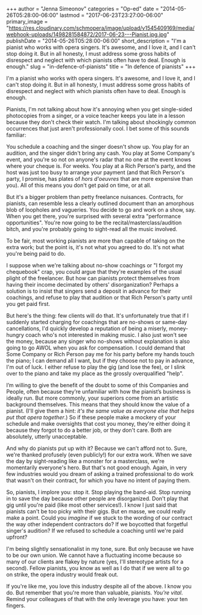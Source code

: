 +++
author = "Jenna Simeonov"
categories = "Op-ed"
date = "2014-05-26T05:28:00-06:00"
lastmod = "2017-06-23T23:27:00-06:00"
primary_image = "https://res.cloudinary.com/schmopera/image/upload/v1545409169/media/webhook-uploads/1498281584872/2017-06-23---Pianist.jpg.jpg"
publishDate = "2014-05-26T05:28:00-06:00"
short_description = "I&#039;m a pianist who works with opera singers. It&#039;s awesome, and I love it, and I can&#039;t stop doing it. But in all honesty, I must address some gross habits of disrespect and neglect with which pianists often have to deal. Enough is enough."
slug = "in-defence-of-pianists"
title = "In defence of pianists"
+++

I'm a pianist who works with opera singers. It's awesome, and I love it, and I can't stop doing it. But in all honesty, I must address some gross habits of disrespect and neglect with which pianists often have to deal. Enough is enough.

Pianists, I'm not talking about how it's annoying when you get single-sided photocopies from a singer, or a voice teacher keeps you late in a lesson because they don't check their watch. I'm talking about shockingly common occurrences that just aren't professionally cool. I bet some of this sounds familiar:

You schedule a coaching and the singer doesn't show up. You play for an audition, and the singer didn't bring any cash. You play at Some Company's event, and you're so not on anyone's radar that no one at the event knows where your cheque is. For weeks. You play at a Rich Person's party, and the host was just too busy to arrange your payment (and that Rich Person's party, I promise, has plates of _hors d'oeuvres_ that are more expensive than you). All of this means you don't get paid on time, or at all.

But it's a bigger problem than petty freelance nuisances. Contracts, for pianists, can resemble less a clearly outlined document than an amorphous blob of loopholes and vagueries. You decide to go and work on a show, say. When you get there, you're surprised with several extra "performance opportunities". You're now going to be the recital/masterclass/audition bitch, and you're probably going to sight-read all the music involved.

To be fair, most working pianists are more than capable of taking on the extra work; but the point is, it's not what you agreed to do. It's not what you're being paid to do.

I suppose when we're talking about no-show coachings or "I forgot my chequebook" crap, you could argue that they're examples of the usual plight of the freelancer. But how can pianists protect themselves from having their income decimated by others' disorganization? Perhaps a solution is to insist that singers send a deposit in advance for their coachings, and refuse to play that audition or that Rich Person's party until you get paid first. 

But here's the thing: few clients will do that. It's unfortunately true that if I suddenly started charging for coachings that are no-shows or same-day cancellations, I'd quickly develop a reputation of being a miserly, money-hungry coach who's not interested in making music. I also just won't see the money, because any singer who no-shows without explanation is also going to go AWOL when you ask for compensation. I could demand that Some Company or Rich Person pay me for his party before my hands touch the piano; I can demand all I want, but if they choose not to pay in advance, I'm out of luck. I either refuse to play the gig (and lose the fee), or I slink over to the piano and take my place as the grossly overqualified "help".

I’m willing to give the benefit of the doubt to some of this Companies and People, often because they’re unfamiliar with how the pianist’s business is ideally run. But more commonly, your superiors come from an artistic background themselves. This means that they should know the value of a pianist. (I'll give them a hint: _it's the same value as everyone else that helps put that opera together_.) So if these people make a mockery of your schedule and make oversights that cost you money, they're either doing it because they forgot to do a better job, or they don't care. Both are absolutely, utterly unacceptable.

And why do pianists put up with it? Because we can't afford not to. Sure, we're thanked profusely (even publicly!) for our extra work. When we save the day by sight-reading like a monster for a masterclass, we're momentarily everyone's hero. But that's not good enough. Again, in very few industries would you dream of asking a trained professional to do work that wasn't on their contract, for which you have no intent of paying them.

So, pianists, I implore you: stop it. Stop playing the band-aid. Stop running in to save the day because other people are disorganized. Don't play that gig until you're paid (like most other services!). I know I just said that pianists can't be too picky with their gigs. But en masse, we could really make a point. Could you _imagine_ if we stuck to the wording of our contract the way other independent contractors do? If we boycotted that forgetful singer's audition? If we refused to schedule a coaching until we're paid upfront?

I'm being slightly sensationalist in my tone, sure. But only because we have to be our own union. We cannot have a fluctuating income because so many of our clients are flakey by nature (yes, I'll stereotype artists for a second). Fellow pianists, you know as well as I do that if we were all to go on strike, the opera industry would freak out.

If you're like me, you love this industry despite all of the above. I know you do. But remember that you're more than valuable, pianists. _You're vital_. Remind your colleagues of that with the only leverage you have: your ten fingers.
